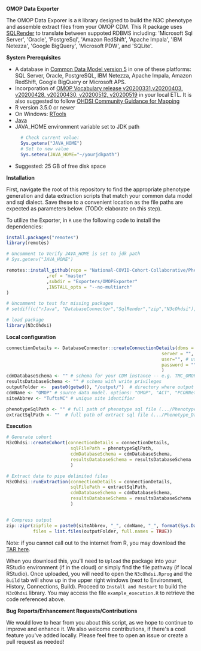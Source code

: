<!-----
NEW: Your output is on the clipboard!

NEW: Check the "Supress top comment" to remove this info from the output.

Conversion time: 0.423 seconds.


Using this Markdown file:

1. Paste this output into your source file.
2. See the notes and action items below regarding this conversion run.
3. Check the rendered output (headings, lists, code blocks, tables) for proper
   formatting and use a linkchecker before you publish this page.

Conversion notes:

* Docs to Markdown version 1.0?23
* Tue May 12 2020 10:08:49 GMT-0700 (PDT)
* Source doc: Untitled document
----->


**OMOP Data Exporter**

The OMOP Data Exporer is a `R` library designed to build the N3C phenotype and assemble extract files from your OMOP CDM. This R package uses [SQLRender](https://cran.r-project.org/web/packages/SqlRender/index.html) to translate between suppoted RDBMS including: 'Microsoft Sql Server', 'Oracle', 'PostgreSql', 'Amazon RedShift', 'Apache Impala', 'IBM Netezza', 'Google BigQuery', 'Microsoft PDW', and 'SQLite'.


**System Prerequisites**

- A database in [Common Data Model version 5](https://github.com/OHDSI/CommonDataModel) in one of these platforms: SQL Server, Oracle, PostgreSQL, IBM Netezza, Apache Impala, Amazon RedShift, Google BigQuery or Microsoft APS.
- Incorporation of [OMOP Vocabulary release v20200331,v20200403, v20200428, v20200430, v20200512, v20200519](https://github.com/OHDSI/Vocabulary-v5.0/releases) in your local ETL. It is also suggested to follow [OHDSI Community Guidance for Mapping](https://github.com/OHDSI/Covid-19/wiki/Release)
- R version 3.5.0 or newer
- On Windows: [RTools](http://cran.r-project.org/bin/windows/Rtools/)
- [Java](http://java.com)
- JAVA_HOME environment variable set to JDK path
  ```r
    # Check current value: 
    Sys.getenv("JAVA_HOME")
    # Set to new value
    Sys.setenv(JAVA_HOME="~/yourjdkpath")
  ```
- Suggested: 25 GB of free disk space

**Installation**

First, navigate the root of this repository to find the appropriate phenotype generation and data extraction scripts that match your common data model and sql dialect. Save these to a convenient location as the file paths are expected as parameters below. (TODO: elaborate on this step).

To utilize the Exporter, in `R` use the following code to install the dependencies:
```r
install.packages("remotes")
library(remotes)

# Uncomment to Verify JAVA_HOME is set to jdk path
# Sys.getenv("JAVA_HOME")

remotes::install_github(repo = "National-COVID-Cohort-Collaborative/Phenotype_Data_Acquisition"
               ,ref = "master"
               ,subdir = "Exporters/OMOPExporter"
               ,INSTALL_opts = "--no-multiarch"
)

# Uncomment to test for missing packages
# setdiff(c("rJava", "DatabaseConnector","SqlRender","zip","N3cOhdsi"), rownames(installed.packages()))

# load package
library(N3cOhdsi)

```
**Local configuration**

```r
connectionDetails <- DatabaseConnector::createConnectionDetails(dbms = "sql server",  # options: oracle, postgressql, redshift, sql server, pdw, netezza, bigquery, sqlite
                                                          server = "", # name of the server
                                                          user="", # username to access server
                                                          password = "" #password for that user
                                                          )
cdmDatabaseSchema <- "" # schema for your CDM instance -- e.g. TMC_OMOP.dbo
resultsDatabaseSchema <- "" # schema with write privileges
outputFolder <-  paste0(getwd(), "/output/")  # directory where output will be stored. default provided
cdmName <- "OMOP" # source data model. options: "OMOP", "ACT", "PCORNet", "TriNetX"
siteAbbrev <- "TuftsMC" # unique site identifier

phenotypeSqlPath <- "" # full path of phenotype sql file (.../Phenotype_Data_Acquisition/PhenotypeScripts)
extractSqlPath <- ""  # full path of extract sql file (.../Phenotype_Data_Acquisition/ExtractScripts)

```
**Execution**
```r
# Generate cohort
N3cOhdsi::createCohort(connectionDetails = connectionDetails,
                        sqlFilePath = phenotypeSqlPath,
                        cdmDatabaseSchema = cdmDatabaseSchema,
                        resultsDatabaseSchema = resultsDatabaseSchema
                        )

# Extract data to pipe delimited files
N3cOhdsi::runExtraction(connectionDetails = connectionDetails,
                        sqlFilePath = extractSqlPath,
                        cdmDatabaseSchema = cdmDatabaseSchema,
                        resultsDatabaseSchema = resultsDatabaseSchema
                        )


# Compress output
zip::zipr(zipfile = paste0(siteAbbrev, "_", cdmName, "_", format(Sys.Date(),"%Y%m%d"),".zip"),
          files = list.files(outputFolder, full.names = TRUE))


```

Note: if you cannot call out to the internet from R, you may download the [TAR here](https://github.com/National-COVID-Cohort-Collaborative/Phenotype_Data_Acquisition/archive/master.zip). 

When you download this, you'll need to `Upload` the package into your RStudio environment (if in the cloud) or simply find the file pathway (if local RStudio). Once uploaded, you will need to open the `N3cOhdsi.Rprog` and the `Build` tab will show up in the upper right windows (next to Environment, History, Connections, Build). Proceed to `Install and Restart` to build the `N3cOhdsi` library. You may access the file `example_execution.R` to retrieve the code referenced above.


**Bug Reports/Enhancement Requests/Contributions**

We would love to hear from you about this script, as we hope to continue to improve and enhance it. We also welcome contributions, if there's a cool feature you've added locally. Please feel free to open an issue or create a pull request as needed!
